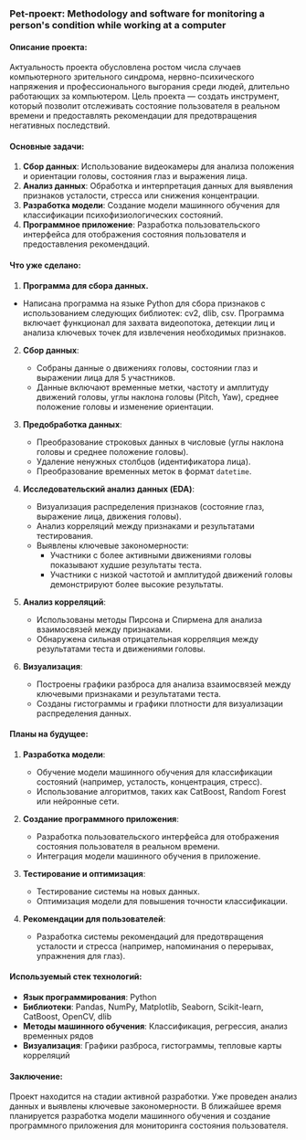 ### Pet-проект: **Methodology and software for monitoring a person's condition while working at a computer**

#### Описание проекта:
Актуальность проекта обусловлена ростом числа случаев компьютерного зрительного синдрома, нервно-психического напряжения и профессионального выгорания среди людей, длительно работающих за компьютером. Цель проекта — создать инструмент, который позволит отслеживать состояние пользователя в реальном времени и предоставлять рекомендации для предотвращения негативных последствий.

#### Основные задачи:
1. **Сбор данных**: Использование видеокамеры для анализа положения и ориентации головы, состояния глаз и выражения лица.
2. **Анализ данных**: Обработка и интерпретация данных для выявления признаков усталости, стресса или снижения концентрации.
3. **Разработка модели**: Создание модели машинного обучения для классификации психофизиологических состояний.
4. **Программное приложение**: Разработка пользовательского интерфейса для отображения состояния пользователя и предоставления рекомендаций.

#### Что уже сделано:
1. **Программа для сбора данныx.**
  - Написана программа на языке Python для сбора признаков с использованием следующих библиотек: cv2, dlib, csv. Программа включает функционал для захвата видеопотока, детекции лиц и анализа ключевых точек для извлечения необходимых признаков.

2. **Сбор данных**:
   - Собраны данные о движениях головы, состоянии глаз и выражении лица для 5 участников.
   - Данные включают временные метки, частоту и амплитуду движений головы, углы наклона головы (Pitch, Yaw), среднее положение головы и изменение ориентации.

3. **Предобработка данных**:
   - Преобразование строковых данных в числовые (углы наклона головы и среднее положение головы).
   - Удаление ненужных столбцов (идентификатора лица).
   - Преобразование временных меток в формат `datetime`.

4. **Исследовательский анализ данных (EDA)**:
   - Визуализация распределения признаков (состояние глаз, выражение лица, движения головы).
   - Анализ корреляций между признаками и результатами тестирования.
   - Выявлены ключевые закономерности:
     - Участники с более активными движениями головы показывают худшие результаты теста.
     - Участники с низкой частотой и амплитудой движений головы демонстрируют более высокие результаты.

5. **Анализ корреляций**:
   - Использованы методы Пирсона и Спирмена для анализа взаимосвязей между признаками.
   - Обнаружена сильная отрицательная корреляция между результатами теста и движениями головы.

6. **Визуализация**:
   - Построены графики разброса для анализа взаимосвязей между ключевыми признаками и результатами теста.
   - Созданы гистограммы и графики плотности для визуализации распределения данных.

#### Планы на будущее:
1. **Разработка модели**:
   - Обучение модели машинного обучения для классификации состояний (например, усталость, концентрация, стресс).
   - Использование алгоритмов, таких как CatBoost, Random Forest или нейронные сети.

2. **Создание программного приложения**:
   - Разработка пользовательского интерфейса для отображения состояния пользователя в реальном времени.
   - Интеграция модели машинного обучения в приложение.

3. **Тестирование и оптимизация**:
   - Тестирование системы на новых данных.
   - Оптимизация модели для повышения точности классификации.

4. **Рекомендации для пользователей**:
   - Разработка системы рекомендаций для предотвращения усталости и стресса (например, напоминания о перерывах, упражнения для глаз).

#### Используемый стек технологий:
- **Язык программирования**: Python
- **Библиотеки**: Pandas, NumPy, Matplotlib, Seaborn, Scikit-learn, CatBoost, OpenCV, dlib
- **Методы машинного обучения**: Классификация, регрессия, анализ временных рядов
- **Визуализация**: Графики разброса, гистограммы, тепловые карты корреляций


#### Заключение:
Проект находится на стадии активной разработки. Уже проведен анализ данных и выявлены ключевые закономерности. В ближайшее время планируется разработка модели машинного обучения и создание программного приложения для мониторинга состояния пользователя.
